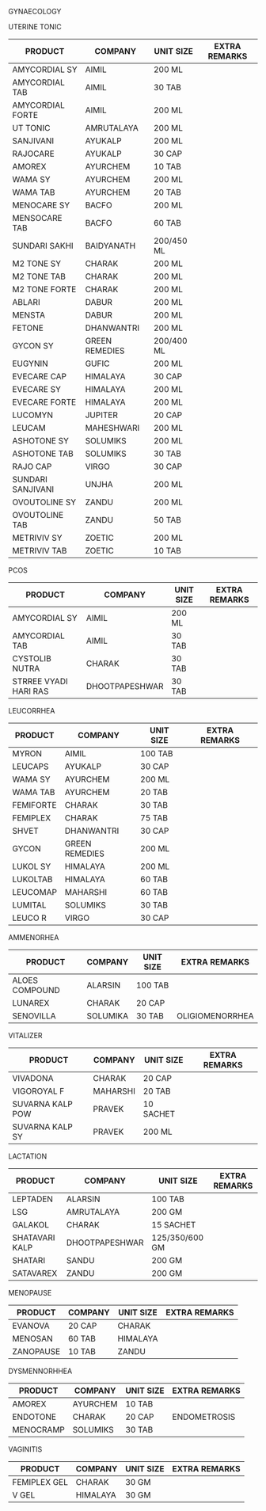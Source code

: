 GYNAECOLOGY

UTERINE TONIC

| PRODUCT | COMPANY | UNIT SIZE | EXTRA REMARKS |
| --- | --- | --- | --- |
| AMYCORDIAL SY | AIMIL | 200 ML |     |
| AMYCORDIAL TAB | AIMIL | 30 TAB |     |
| AMYCORDIAL FORTE | AIMIL | 200 ML |     |
| UT TONIC | AMRUTALAYA | 200 ML |     |
| SANJIVANI | AYUKALP | 200 ML |     |
| RAJOCARE | AYUKALP | 30 CAP |     |
| AMOREX | AYURCHEM | 10 TAB |     |
| WAMA SY | AYURCHEM | 200 ML |     |
| WAMA TAB | AYURCHEM | 20 TAB |     |
| MENOCARE SY | BACFO | 200 ML |     |
| MENSOCARE TAB | BACFO | 60 TAB |     |
| SUNDARI SAKHI | BAIDYANATH | 200/450 ML |     |
| M2 TONE SY | CHARAK | 200 ML |     |
| M2 TONE TAB | CHARAK | 200 ML |     |
| M2 TONE FORTE | CHARAK | 200 ML |     |
| ABLARI | DABUR | 200 ML |     |
| MENSTA | DABUR | 200 ML |     |
| FETONE | DHANWANTRI | 200 ML |     |
| GYCON SY | GREEN REMEDIES | 200/400 ML |     |
| EUGYNIN | GUFIC | 200 ML |     |
| EVECARE CAP | HIMALAYA | 30 CAP |     |
| EVECARE SY | HIMALAYA | 200 ML |     |
| EVECARE FORTE | HIMALAYA | 200 ML |     |
| LUCOMYN | JUPITER | 20 CAP |     |
| LEUCAM | MAHESHWARI | 200 ML |     |
| ASHOTONE SY | SOLUMIKS | 200 ML |     |
| ASHOTONE TAB | SOLUMIKS | 30 TAB |     |
| RAJO CAP | VIRGO | 30 CAP |     |
| SUNDARI SANJIVANI | UNJHA | 200 ML |     |
| OVOUTOLINE SY | ZANDU | 200 ML |     |
| OVOUTOLINE TAB | ZANDU | 50 TAB |     |
| METRIVIV SY | ZOETIC | 200 ML |     |
| METRIVIV TAB | ZOETIC | 10 TAB |     |

PCOS

| PRODUCT | COMPANY | UNIT SIZE | EXTRA REMARKS |
| --- | --- | --- | --- |
| AMYCORDIAL SY | AIMIL | 200 ML |     |
| AMYCORDIAL TAB | AIMIL | 30 TAB |     |
| CYSTOLIB NUTRA | CHARAK | 30 TAB |     |
| STRREE VYADI HARI RAS | DHOOTPAPESHWAR | 30 TAB |     |

LEUCORRHEA

| PRODUCT | COMPANY | UNIT SIZE | EXTRA REMARKS |
| --- | --- | --- | --- |
| MYRON | AIMIL | 100 TAB |     |
| LEUCAPS | AYUKALP | 30 CAP |     |
| WAMA SY | AYURCHEM | 200 ML |     |
| WAMA TAB | AYURCHEM | 20 TAB |     |
| FEMIFORTE | CHARAK | 30 TAB |     |
| FEMIPLEX | CHARAK | 75 TAB |     |
| SHVET | DHANWANTRI | 30 CAP |     |
| GYCON | GREEN REMEDIES | 200 ML |     |
| LUKOL SY | HIMALAYA | 200 ML |     |
| LUKOLTAB | HIMALAYA | 60 TAB |     |
| LEUCOMAP | MAHARSHI | 60 TAB |     |
| LUMITAL | SOLUMIKS | 30 TAB |     |
| LEUCO R | VIRGO | 30 CAP |     |

AMMENORHEA

| PRODUCT | COMPANY | UNIT SIZE | EXTRA REMARKS |
| --- | --- | --- | --- |
| ALOES COMPOUND | ALARSIN | 100 TAB |     |
| LUNAREX | CHARAK | 20 CAP |     |
| SENOVILLA | SOLUMIKA | 30 TAB | OLIGIOMENORRHEA |

VITALIZER

| PRODUCT | COMPANY | UNIT SIZE | EXTRA REMARKS |
| --- | --- | --- | --- |
| VIVADONA | CHARAK | 20 CAP |     |
| VIGOROYAL F | MAHARSHI | 20 TAB |     |
| SUVARNA KALP POW | PRAVEK | 10 SACHET |     |
| SUVARNA KALP SY | PRAVEK | 200 ML |     |

LACTATION

| PRODUCT | COMPANY | UNIT SIZE | EXTRA REMARKS |
| --- | --- | --- | --- |
| LEPTADEN | ALARSIN | 100 TAB |     |
| LSG | AMRUTALAYA | 200 GM |     |
| GALAKOL | CHARAK | 15 SACHET |     |
| SHATAVARI KALP | DHOOTPAPESHWAR | 125/350/600 GM |     |
| SHATARI | SANDU | 200 GM |     |
| SATAVAREX | ZANDU | 200 GM |     |

MENOPAUSE

| PRODUCT | COMPANY | UNIT SIZE | EXTRA REMARKS |
| --- | --- | --- | --- |
| EVANOVA | 20 CAP | CHARAK |     |
| MENOSAN | 60 TAB | HIMALAYA |     |
| ZANOPAUSE | 10 TAB | ZANDU |     |

DYSMENNORHHEA

| PRODUCT | COMPANY | UNIT SIZE | EXTRA REMARKS |
| --- | --- | --- | --- |
| AMOREX | AYURCHEM | 10 TAB |     |
| ENDOTONE | CHARAK | 20 CAP | ENDOMETROSIS |
| MENOCRAMP | SOLUMIKS | 30 TAB |     |

VAGINITIS

| PRODUCT | COMPANY | UNIT SIZE | EXTRA REMARKS |
| --- | --- | --- | --- |
| FEMIPLEX GEL | CHARAK | 30 GM |     |
| V GEL | HIMALAYA | 30 GM |     |